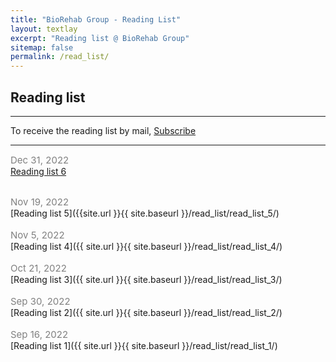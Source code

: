 ```yaml
---
title: "BioRehab Group - Reading List"
layout: textlay
excerpt: "Reading list @ BioRehab Group"
sitemap: false
permalink: /read_list/
---
```


## Reading list

--- 

To receive the reading list by mail, [Subscribe](https://forms.gle/tnrR7bbEnf3SqjmLA)

---

<span style="color:gray;font-size:15px">Dec 31, 2022 </span> <br>
[Reading list 6](/read_list/read_list_6/)
<br>

<br>
<span style="color:gray;font-size:15px">Nov 19, 2022 </span> <br>
[Reading list 5]({{site.url }}{{ site.baseurl }}/read_list/read_list_5/)
<br>

<br>
<span style="color:gray;font-size:15px">Nov 5, 2022 </span><br>
[Reading list 4]({{ site.url }}{{ site.baseurl }}/read_list/read_list_4/)
<br>

<br>
<span style="color:gray;font-size:15px">Oct 21, 2022 </span> <br>
[Reading list 3]({{ site.url }}{{ site.baseurl }}/read_list/read_list_3/)
<br>

<br>
<span style="color:gray;font-size:15px">Sep 30, 2022 </span> <br>
[Reading list 2]({{ site.url }}{{ site.baseurl }}/read_list/read_list_2/)
<br>

<br>
<span style="color:gray;font-size:15px">Sep 16, 2022 </span> <br>
[Reading list 1]({{ site.url }}{{ site.baseurl }}/read_list/read_list_1/)
<br>





